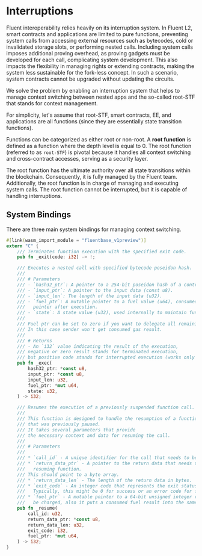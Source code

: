 # Interruptions

Fluent interoperability relies heavily on its interruption system.
In Fluent L2, smart contracts and applications are limited to pure functions,
preventing system calls from accessing external resources such as bytecodes,
cold or invalidated storage slots, or performing nested calls.
Including system calls imposes additional proving overhead, as proving gadgets must be developed for each call,
complicating system development.
This also impacts the flexibility in managing rights or extending contracts,
making the system less sustainable for the fork-less concept.
In such a scenario, system contracts cannot be upgraded without updating the circuits.

We solve the problem
by enabling an interruption system
that helps to manage context switching between nested apps and the so-called root-STF that stands for context management.

For simplicity, let's assume that root-STF, smart contracts, EE, and applications are all functions (since they are essentially state transition functions).

Functions can be categorized as either root or non-root.
A **root function** is defined as a function where the depth level is equal to 0.
The root function (referred to as `root-STF`) is pivotal because it handles all context switching and cross-contract accesses,
serving as a security layer.

The root function has the ultimate authority over all state transitions within the blockchain.
Consequently, it is fully managed by the Fluent team.
Additionally, the root function is in charge of managing and executing system calls.
The root function cannot be interrupted, but it is capable of handling interruptions.

## System Bindings

There are three main system bindings for managing context switching.

```rust
#[link(wasm_import_module = "fluentbase_v1preview")]
extern "C" {
    /// Terminates function execution with the specified exit code.
    pub fn _exit(code: i32) -> !;

    /// Executes a nested call with specified bytecode poseidon hash.
    ///
    /// # Parameters
    /// - `hash32_ptr`: A pointer to a 254-bit poseidon hash of a contract to be called.
    /// - `input_ptr`: A pointer to the input data (const u8).
    /// - `input_len`: The length of the input data (u32).
    /// - `fuel_ptr`: A mutable pointer to a fuel value (u64), consumed fuel is stored in the same
    ///   pointer after execution.
    /// - `state`: A state value (u32), used internally to maintain function state.
    ///
    /// Fuel ptr can be set to zero if you want to delegate all remaining gas.
    /// In this case sender won't get consumed gas result.
    ///
    /// # Returns
    /// - An `i32` value indicating the result of the execution,
    /// negative or zero result stands for terminated execution,
    /// but positive code stands for interrupted execution (works only for root execution level)
    pub fn _exec(
        hash32_ptr: *const u8,
        input_ptr: *const u8,
        input_len: u32,
        fuel_ptr: *mut u64,
        state: u32,
    ) -> i32;

    /// Resumes the execution of a previously suspended function call.
    ///
    /// This function is designed to handle the resumption of a function call
    /// that was previously paused.
    /// It takes several parameters that provide
    /// the necessary context and data for resuming the call.
    ///
    /// # Parameters
    ///
    /// * `call_id` - A unique identifier for the call that needs to be resumed.
    /// * `return_data_ptr` - A pointer to the return data that needs to be passed back to the
    ///   resuming function.
    /// This should point to a byte array.
    /// * `return_data_len` - The length of the return data in bytes.
    /// * `exit_code` - An integer code that represents the exit status of the resuming function.
    ///   Typically, this might be 0 for success or an error code for failure.
    /// * `fuel_ptr` - A mutable pointer to a 64-bit unsigned integer representing the fuel need to
    ///   be charged, also it puts a consumed fuel result into the same pointer
    pub fn _resume(
        call_id: u32,
        return_data_ptr: *const u8,
        return_data_len: u32,
        exit_code: i32,
        fuel_ptr: *mut u64,
    ) -> i32;
}
```